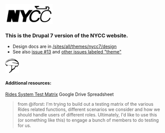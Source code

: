 ![logo](https://github.com/apperceive/nycc7/blob/master/sites/all/themes/nycc7/images/nycc-brand-black-64x151.png)

### This is the Drupal 7 version of the NYCC website.

- Design docs are in [/sites/all/themes/nycc7/design ](https://github.com/apperceive/nycc7/tree/master/sites/all/themes/nycc7/design)
- See also [issue #13](https://github.com/apperceive/nycc7/issues/13) and [other issues labeled "theme"](https://github.com/apperceive/nycc7/issues?q=is%3Aopen+is%3Aissue+label%3Atheme) 

![helmut](https://github.com/apperceive/nycc7/blob/master/sites/all/themes/nycc7/images/Bicycle_helmet_icon.png)

#### Additional resources:

[Rides System Test Matrix](https://docs.google.com/spreadsheets/d/1iO_XKHr127NigFtVM48gRzUjJh7AIfS5yEbzwqw5gC4/edit?usp=sharing_eid) Google Drive Spreadsheet

>from @iforst: I'm trying to build out a testing matrix of the various Rides related functions, different scenarios we consider and how we should handle users of different roles. Ultimately, I'd like to use this (or something like this) to engage a bunch of members to do testing for us.


